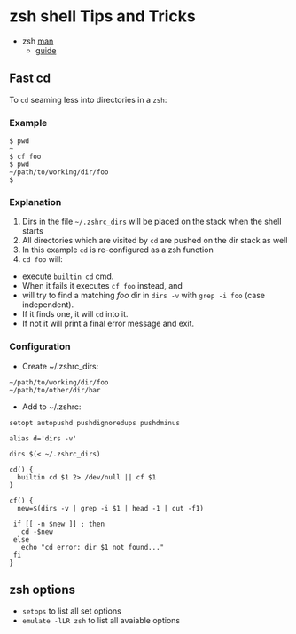 # zsh shell Tips and Tricks

- zsh [man](https://zsh.sourceforge.io/Doc/zsh_a4.pdf)
  - [guide](https://scriptingosx.com/2019/06/moving-to-zsh/)

## Fast cd

To ```cd``` seaming less into directories in a ```zsh```:

### Example

```
$ pwd
~
$ cf foo
$ pwd
~/path/to/working/dir/foo
$
```

### Explanation

1. Dirs in the file ```~/.zshrc_dirs``` will be placed on the stack when the shell starts
1. All directories which are visited by ```cd``` are pushed on the dir stack as well
1. In this example ```cd``` is re-configured as a zsh function
1. ```cd foo``` will:
  - execute ```builtin cd``` cmd. 
  - When it fails it executes ```cf foo``` instead, and
  - will try to find a matching *foo* dir in ```dirs -v``` with ``grep -i foo`` (case independent).
  - If it finds one, it will ```cd``` into it.
  - If not it will print a final error message and exit.

### Configuration

- Create ~/.zshrc_dirs:
```
~/path/to/working/dir/foo
~/path/to/other/dir/bar
``` 

- Add to ~/.zshrc:
```
setopt autopushd pushdignoredups pushdminus

alias d='dirs -v'

dirs $(< ~/.zshrc_dirs)

cd() {
  builtin cd $1 2> /dev/null || cf $1
}

cf() {
  new=$(dirs -v | grep -i $1 | head -1 | cut -f1)

 if [[ -n $new ]] ; then
   cd -$new
 else
   echo "cd error: dir $1 not found..."
 fi
}
```

## zsh options

- ```setops``` to list all set options
- ```emulate -lLR zsh``` to list all avaiable options

